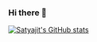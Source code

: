 ### Hi there 👋

<!--
**satyajitovelil/satyajitovelil** is a ✨ _special_ ✨ repository because its `README.md` (this file) appears on your GitHub profile.

Here are some ideas to get you started:

- 🔭 I’m currently working on ...
- 🌱 I’m currently learning ...
- 👯 I’m looking to collaborate on ...
- 🤔 I’m looking for help with ...
- 💬 Ask me about ...
- 📫 How to reach me: ...
- 😄 Pronouns: ...
- ⚡ Fun fact: ...
-->

[![Satyajit's GitHub stats](https://github-readme-stats.vercel.app/api?username=satyajitovelil)](https://github.com/anuraghazra/github-readme-stats)
